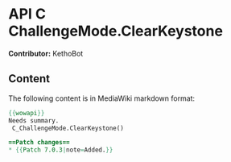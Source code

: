 # API C ChallengeMode.ClearKeystone

**Contributor:** KethoBot

## Content

The following content is in MediaWiki markdown format:

```mediawiki
{{wowapi}}
Needs summary.
 C_ChallengeMode.ClearKeystone()

==Patch changes==
* {{Patch 7.0.3|note=Added.}}
```